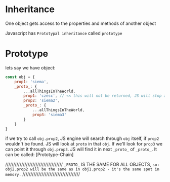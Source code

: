 

# Inheritance
One object gets access to the properties and methods of another object

Javascript has `Prototypal inheritance` called `prototype`

# Prototype

lets say we have object:
```javascript
const obj = {
    prop1: 'siema',
    _proto_: {
        ...allThingsInTheWorld,
        prop1: 'czesc', // << this will not be returned, JS will stop at obj.prop1
        prop2: 'siema2',
        _proto_: {
            ...allThingsInTheWorld,
            prop3: 'siema3'
        }
    }
}

```
if we try to call `obj.prop2`, JS engine will search through `obj` itself, if `prop2` wouldn't be found. JS will look at `proto` in that `obj`. If we'll look for `prop3` we can point it through `obj.prop3`. JS will find it in next `_proto_` of `_proto_`. It can be called:
[Prototype-Chain]

////////////////////////////////////
`_PROTO_` IS THE SAME FOR ALL OBJECTS, 
`so: obj2.prop2 will be the same as in obj1.prop2 - it's the same spot in memory.`
////////////////////////////////////